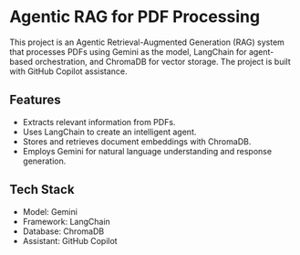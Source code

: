 # Agentic RAG for PDF Processing
This project is an Agentic Retrieval-Augmented Generation (RAG) system that processes PDFs using Gemini as the model, LangChain for agent-based orchestration, and ChromaDB for vector storage. The project is built with GitHub Copilot assistance.

## Features
- Extracts relevant information from PDFs.
- Uses LangChain to create an intelligent agent.
- Stores and retrieves document embeddings with ChromaDB.
- Employs Gemini for natural language understanding and response generation.
## Tech Stack
- Model: Gemini
- Framework: LangChain
- Database: ChromaDB
- Assistant: GitHub Copilot

